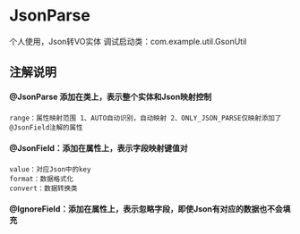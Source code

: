 # JsonParse
个人使用，Json转VO实体
调试启动类：com.example.util.GsonUtil

## 注解说明
#### @JsonParse 添加在类上，表示整个实体和Json映射控制
    range：属性映射范围 1、AUTO自动识别，自动映射 2、ONLY_JSON_PARSE仅映射添加了@JsonField注解的属性
#### @JsonField：添加在属性上，表示字段映射键值对
    value：对应Json中的key
    format：数据格式化
    convert：数据转换类
#### @IgnoreField：添加在属性上，表示忽略字段，即使Json有对应的数据也不会填充